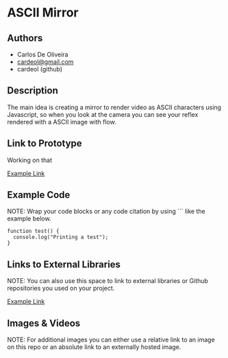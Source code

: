 # ASCII Mirror

## Authors
- Carlos De Oliveira
- cardeol@gmail.com 
- cardeol (github)

## Description
The main idea is creating a mirror to render video as ASCII characters using Javascript, so when you look at the camera you can see your reflex rendered with a ASCII image with flow.


## Link to Prototype
Working on that

[Example Link](http://www.google.com "Example Link")

## Example Code
NOTE: Wrap your code blocks or any code citation by using ``` like the example below.
```
function test() {
  console.log("Printing a test");
}
```

## Links to External Libraries
 NOTE: You can also use this space to link to external libraries or Github repositories you used on your project.

[Example Link](http://www.google.com "Example Link")

## Images & Videos
NOTE: For additional images you can either use a relative link to an image on this repo or an absolute link to an externally hosted image.

